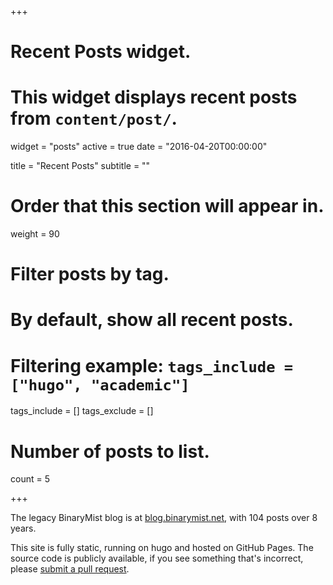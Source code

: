 +++
# Recent Posts widget.
# This widget displays recent posts from `content/post/`.
widget = "posts"
active = true
date = "2016-04-20T00:00:00"

title = "Recent Posts"
subtitle = ""

# Order that this section will appear in.
weight = 90

# Filter posts by tag.
#  By default, show all recent posts.
#  Filtering example: `tags_include = ["hugo", "academic"]`
tags_include = []
tags_exclude = []

# Number of posts to list.
count = 5

+++

The legacy BinaryMist blog is at [blog.binarymist.net](https://blog.binarymist.net), with 104 posts over 8 years.

This site is fully static, running on hugo and hosted on GitHub Pages. The source code is publicly available, if you see something that's incorrect, please [submit a pull request](https://github.com/binarymist/BinaryMistBlog).

